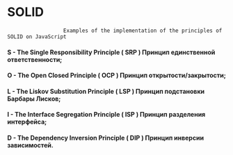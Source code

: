 #                                                 SOLID
                      Examples of the implementation of the principles of SOLID on JavaScript

#### S - The Single Responsibility Principle   ( SRP )  Принцип единственной ответственности;

#### O - The Open Closed Principle             ( OCP )  Принцип открытости/закрытости;

#### L - The Liskov Substitution Principle     ( LSP )  Принцип подстановки Барбары Лисков;

#### I - The Interface Segregation Principle   ( ISP )  Принцип разделения интерфейса;

#### D - The Dependency Inversion Principle    ( DIP )  Принцип инверсии зависимостей.
